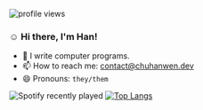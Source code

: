 <!--
**chwwhc/chwwhc** is a ✨ _special_ ✨ repository because its `README.md` (this file) appears on your GitHub profile.

Here are some ideas to get you started:

- 🔭 I’m currently working on ...
- 🌱 I’m currently learning ...
- 👯 I’m looking to collaborate on ...
- 🤔 I’m looking for help with ...
- 💬 Ask me about ...
- 📫 How to reach me: ...
- 😄 Pronouns: ...
- ⚡ Fun fact: ...
-->
![profile views](https://komarev.com/ghpvc/?username=chwwhc&style=for-the-badge&color=ff69b4)
### :relaxed: Hi there, I'm Han!

- 🌱 I write computer programs.
- 📫 How to reach me: contact@chuhanwen.dev
- 😄 Pronouns: `they/them`

![Spotify recently played](https://spotify-recently-played-readme.vercel.app/api?user=31ipucbbgtms3edvhi6ycunbmsfy&unique=1)
[![Top Langs](https://github-readme-stats.vercel.app/api/top-langs/?username=chwwhc)](https://github.com/chwwhc/github-readme-stats)
